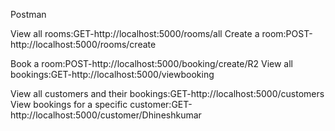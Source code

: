 Postman

View all rooms:GET-http://localhost:5000/rooms/all
Create a room:POST-http://localhost:5000/rooms/create


Book a room:POST-http://localhost:5000/booking/create/R2
View all bookings:GET-http://localhost:5000/viewbooking


View all customers and their bookings:GET-http://localhost:5000/customers
View bookings for a specific customer:GET-http://localhost:5000/customer/Dhineshkumar